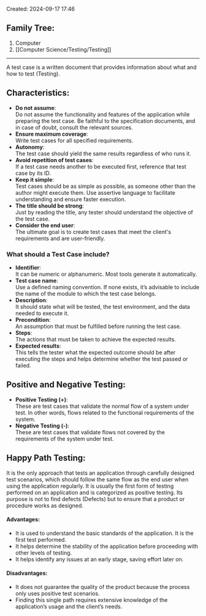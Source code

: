 Created: 2024-09-17 17:46
## Family Tree:
1. Computer
2. [[Computer Science/Testing/Testing]]
-- -
A test case is a written document that provides information about what and how to test (Testing).
## Characteristics:
- **Do not assume**:  
    Do not assume the functionality and features of the application while preparing the test case. Be faithful to the specification documents, and in case of doubt, consult the relevant sources.
- **Ensure maximum coverage**:  
    Write test cases for all specified requirements.
- **Autonomy**:  
    The test case should yield the same results regardless of who runs it.
- **Avoid repetition of test cases**:  
    If a test case needs another to be executed first, reference that test case by its ID.
- **Keep it simple**:  
    Test cases should be as simple as possible, as someone other than the author might execute them. Use assertive language to facilitate understanding and ensure faster execution.
- **The title should be strong**:  
    Just by reading the title, any tester should understand the objective of the test case.
- **Consider the end user**:  
    The ultimate goal is to create test cases that meet the client's requirements and are user-friendly.
### What should a Test Case include?
- **Identifier**:  
    It can be numeric or alphanumeric. Most tools generate it automatically.
- **Test case name**:  
    Use a defined naming convention. If none exists, it’s advisable to include the name of the module to which the test case belongs.
- **Description**:  
    It should state what will be tested, the test environment, and the data needed to execute it.
- **Precondition**:  
    An assumption that must be fulfilled before running the test case.
- **Steps**:  
    The actions that must be taken to achieve the expected results.
- **Expected results**:  
    This tells the tester what the expected outcome should be after executing the steps and helps determine whether the test passed or failed.
## Positive and Negative Testing:
- **Positive Testing (+)**:  
    These are test cases that validate the normal flow of a system under test. In other words, flows related to the functional requirements of the system.
- **Negative Testing (-)**:  
    These are test cases that validate flows not covered by the requirements of the system under test.
## Happy Path Testing:
It is the only approach that tests an application through carefully designed test scenarios, which should follow the same flow as the end user when using the application regularly. It is usually the first form of testing performed on an application and is categorized as positive testing. Its purpose is not to find defects (Defects) but to ensure that a product or procedure works as designed.
#### Advantages:
- It is used to understand the basic standards of the application. It is the first test performed.
- It helps determine the stability of the application before proceeding with other levels of testing.
- It helps identify any issues at an early stage, saving effort later on.
#### Disadvantages:
- It does not guarantee the quality of the product because the process only uses positive test scenarios.
- Finding this single path requires extensive knowledge of the application’s usage and the client’s needs.